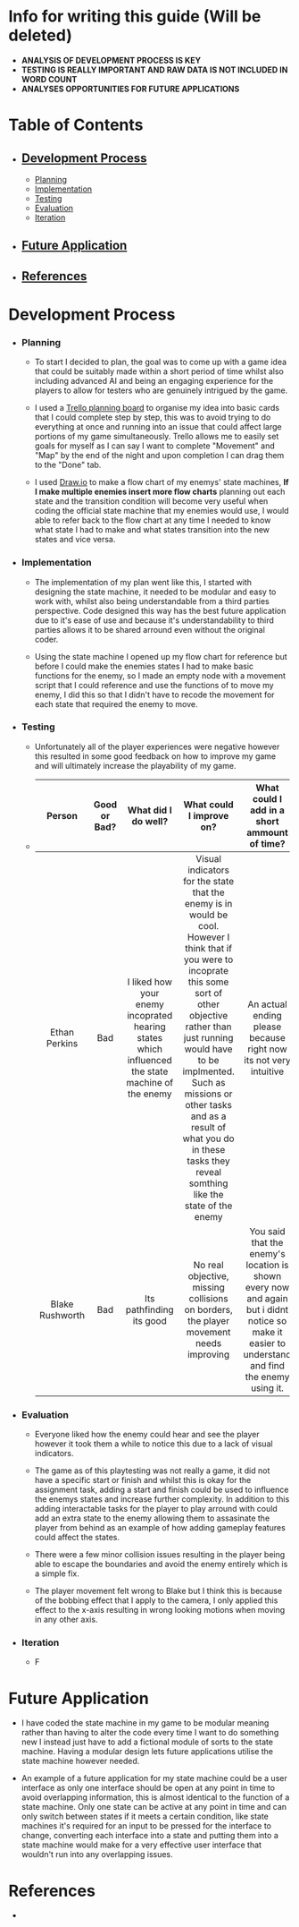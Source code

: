# Info for writing this guide (Will be deleted)
   * **ANALYSIS OF DEVELOPMENT PROCESS IS KEY**
   * **TESTING IS REALLY IMPORTANT AND RAW DATA IS NOT INCLUDED IN WORD COUNT**
   * **ANALYSES OPPORTUNITIES FOR FUTURE APPLICATIONS**

<a name="Table-of-Contents"></a>
# Table of Contents
   * ## [Development Process](#Development-Process-1)
        * [Planning](#Planning)
        * [Implementation](#Implementation)
        * [Testing](#Testing)
        * [Evaluation](#Evaluation)
        * [Iteration](#Iteration)
   * ## [Future Application](#Future-Application-1)
   * ## [References](#References-1)
     
<a name="Development-Process"></a>
# Development Process
   <a name="Planning"></a>
   * ### Planning
       * To start I decided to plan, the goal was to come up with a game idea that could be suitably made within a short period of time whilst also including advanced AI and being an engaging experience for the players to allow for testers who are genuinely intrigued by the game.
       
       * I used a [Trello planning board](https://trello.com/invite/b/671c2038b631c2b34dd67730/ATTI95abe02e27cbc3b28b403a40269ce9310F1771B6/stealth) to organise my idea into basic cards that I could complete step by step, this was to avoid trying to do everything at once and running into an issue that could affect large portions of my game simultaneously. Trello allows me to easily set goals for myself as I can say I want to complete "Movement" and "Map" by the end of the night and upon completion I can drag them to the "Done" tab.
       
       * I used [Draw.io](https://drive.google.com/file/d/1UX8MGpArBnDSuwOPo4BcVhbL8r7_uIQn/view?usp=sharing) to make a flow chart of my enemys' state machines, **If I make multiple enemies insert more flow charts** planning out each state and the transition condition will become very useful when coding the official state machine that my enemies would use, I would able to refer back to the flow chart at any time I needed to know what state I had to make and what states transition into the new states and vice versa.

   <a name="Implementation"></a>
   * ### Implementation
       * The implementation of my plan went like this, I started with designing the state machine, it needed to be modular and easy to work with, whilst also being understandable from a third parties perspective. Code designed this way has the best future application due to it's ease of use and because it's understandability to third parties allows it to be shared arround even without the original coder.
         
       * Using the state machine I opened up my flow chart for reference but before I could make the enemies states I had to make basic functions for the enemy, so I made an empty node with a movement script that I could reference and use the functions of to move my enemy, I did this so that I didn't have to recode the movement for each state that required the enemy to move.
   
   <a name="Testing"></a>
   * ### Testing
       * Unfortunately all of the player experiences were negative however this resulted in some good feedback on how to improve my game and will ultimately increase the playability of my game.
         
       * | Person      | Good or Bad? | What did I do well? | What could I improve on? | What could I add in a short ammount of time? |
         | :---:       |  :----:     |     :----:    |     :----:    |     :----:    |
         | Ethan Perkins | Bad | I liked how your enemy incoprated hearing states which influenced the state machine of the enemy | Visual indicators for the state that the enemy is in would be cool. However I think that if you were to incoprate this some sort of other objective rather than just running would have to be implmented. Such as missions or other tasks and as a result of what you do in these tasks they reveal somthing like the state of the enemy | An actual ending please because right now its not very intuitive |
         | Blake Rushworth | Bad | Its pathfinding its good | No real objective, missing collisions on borders, the player movement needs improving | You said that the enemy's location is shown every now and again but i didnt notice so make it easier to understand and find the enemy using it. |
   <a name="Evaluation"></a>
   * ### Evaluation
       * Everyone liked how the enemy could hear and see the player however it took them a while to notice this due to a lack of visual indicators.
         
       * The game as of this playtesting was not really a game, it did not have a specific start or finish and whilst this is okay for the assignment task, adding a start and finish could be used to influence the enemys states and increase further complexity. In addition to this adding interactable tasks for the player to play arround with could add an extra state to the enemy allowing them to assasinate the player from behind as an example of how adding gameplay features could affect the states.
         
       * There were a few minor collision issues resulting in the player being able to escape the boundaries and avoid the enemy entirely which is a simple fix.
    
       * The player movement felt wrong to Blake but I think this is because of the bobbing effect that I apply to the camera, I only applied this effect to the x-axis resulting in wrong looking motions when moving in any other axis.
   <a name="Iteration"></a>
   * ### Iteration
       * F
         
<a name="Future-Application"></a>
# Future Application
   * I have coded the state machine in my game to be modular meaning rather than having to alter the code every time I want to do something new I instead just have to add a fictional module of sorts to the state machine. Having a modular design lets future applications utilise the state machine however needed.
   
   * An example of a future application for my state machine could be a user interface as only one interface should be open at any point in time to avoid overlapping information, this is almost identical to the function of a state machine. Only one state can be active at any point in time and can only switch between states if it meets a certain condition, like state machines it's required for an input to be pressed for the interface to change, converting each interface into a state and putting them into a state machine would make for a very effective user interface that wouldn't run into any overlapping issues.
         
# References
   * 
